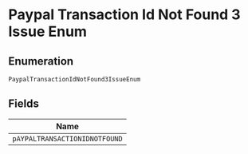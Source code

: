 
# Paypal Transaction Id Not Found 3 Issue Enum

## Enumeration

`PaypalTransactionIdNotFound3IssueEnum`

## Fields

| Name |
|  --- |
| `pAYPALTRANSACTIONIDNOTFOUND` |

